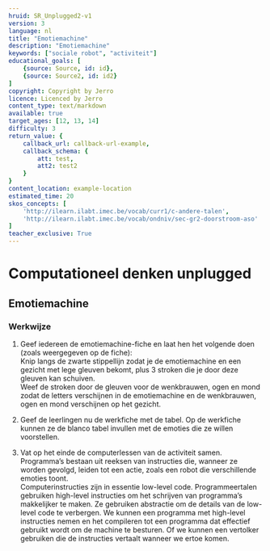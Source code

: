 ```yaml
---
hruid: SR_Unplugged2-v1
version: 3
language: nl
title: "Emotiemachine"
description: "Emotiemachine"
keywords: ["sociale robot", "activiteit"]
educational_goals: [
    {source: Source, id: id}, 
    {source: Source2, id: id2}
]
copyright: Copyright by Jerro
licence: Licenced by Jerro
content_type: text/markdown
available: true
target_ages: [12, 13, 14]
difficulty: 3
return_value: {
    callback_url: callback-url-example,
    callback_schema: {
        att: test,
        att2: test2
    }
}
content_location: example-location
estimated_time: 20
skos_concepts: [
    'http://ilearn.ilabt.imec.be/vocab/curr1/c-andere-talen', 
    'http://ilearn.ilabt.imec.be/vocab/ondniv/sec-gr2-doorstroom-aso'
]
teacher_exclusive: True
---
```

# Computationeel denken unplugged
## Emotiemachine
### Werkwijze

1. Geef iedereen de emotiemachine-fiche en laat hen het volgende doen (zoals weergegeven op de fiche):  
Knip langs de zwarte stippellijn zodat je de emotiemachine en een gezicht met lege gleuven bekomt, plus 3 stroken die je door deze gleuven kan schuiven.  
Weef de stroken door de gleuven voor de wenkbrauwen, ogen en mond zodat de letters verschijnen in de emotiemachine en de wenkbrauwen, ogen en mond verschijnen op het gezicht.

2. Geef de leerlingen nu de werkfiche met de tabel. Op de werkfiche kunnen ze de blanco tabel invullen met de emoties die ze willen voorstellen.

3. Vat op het einde de computerlessen van de activiteit samen. Programma’s bestaan uit reeksen van instructies die, wanneer ze worden gevolgd, leiden tot een actie, zoals een robot die verschillende emoties toont.  
Computerinstructies zijn in essentie low-level code. Programmeertalen gebruiken high-level instructies om het schrijven van programma’s makkelijker te maken. Ze gebruiken abstractie om de details van de low-level code te verbergen. We kunnen een programma met high-level instructies nemen en het compileren tot een programma dat effectief gebruikt wordt om de machine te besturen. Of we kunnen een vertolker gebruiken die de instructies vertaalt wanneer we ertoe komen.
